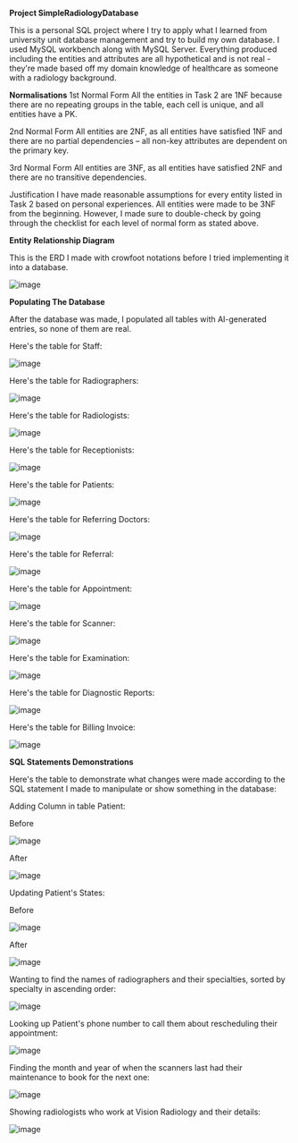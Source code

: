 **Project SimpleRadiologyDatabase**

This is a personal SQL project where I try to apply what I learned from university unit database management and try to build my own database. I used MySQL workbench along with MySQL Server. Everything produced including the entities and attributes are all hypothetical and is not real - they're made based off my domain knowledge of healthcare as someone with a radiology background.

**Normalisations**
1st Normal Form
All the entities in Task 2 are 1NF because there are no repeating groups in the table, each cell is unique, and all entities have a PK.

2nd Normal Form
All entities are 2NF, as all entities have satisfied 1NF and there are no partial dependencies – all non-key attributes are dependent on the primary key.

3rd Normal Form 
All entities are 3NF, as all entities have satisfied 2NF and there are no transitive dependencies.

Justification
I have made reasonable assumptions for every entity listed in Task 2 based on personal experiences. All entities were made to be 3NF from the beginning. However, I made sure to double-check by going through the checklist for each level of normal form as stated above.


**Entity Relationship Diagram**

This is the ERD I made with crowfoot notations before I tried implementing it into a database.

![image](https://github.com/NguyenMav/Project_MySQL_SimpleRadiologyDatabase/assets/149219810/3bcb25cf-1606-4b7a-9701-cb88b0d0c4de)

**Populating The Database**

After the database was made, I populated all tables with AI-generated entries, so none of them are real.

Here's the table for Staff:

![image](https://github.com/NguyenMav/Project_MySQL_SimpleRadiologyDatabase/assets/149219810/3b4d9881-0eca-45e3-b399-27f84b15871f)

Here's the table for Radiographers:

![image](https://github.com/NguyenMav/Project_MySQL_SimpleRadiologyDatabase/assets/149219810/803eda17-338e-43f5-91a3-982a4737700c)

Here's the table for Radiologists:

![image](https://github.com/NguyenMav/Project_MySQL_SimpleRadiologyDatabase/assets/149219810/1c1d2a14-050f-4b66-af2f-488c9586f743)

Here's the table for Receptionists:

![image](https://github.com/NguyenMav/Project_MySQL_SimpleRadiologyDatabase/assets/149219810/1013353c-3a9e-403c-b1d9-5e8d7eb3089a)

Here's the table for Patients:

![image](https://github.com/NguyenMav/Project_MySQL_SimpleRadiologyDatabase/assets/149219810/bddba13c-20bd-4f37-b287-1f43d4f7e18d)

Here's the table for Referring Doctors:

![image](https://github.com/NguyenMav/Project_MySQL_SimpleRadiologyDatabase/assets/149219810/6239b7c7-ed93-4769-866c-23e7ec5af561)

Here's the table for Referral:

![image](https://github.com/NguyenMav/Project_MySQL_SimpleRadiologyDatabase/assets/149219810/dff7f755-a980-474c-a42c-308770ced288)

Here's the table for Appointment:

![image](https://github.com/NguyenMav/Project_MySQL_SimpleRadiologyDatabase/assets/149219810/03cbb358-ecc6-474b-8779-bb42443ea80a)

Here's the table for Scanner:

![image](https://github.com/NguyenMav/Project_MySQL_SimpleRadiologyDatabase/assets/149219810/bff26c39-01a2-43b0-9699-5374f9c4136c)

Here's the table for Examination:

![image](https://github.com/NguyenMav/Project_MySQL_SimpleRadiologyDatabase/assets/149219810/d37f1079-8451-4a48-a6e5-5438198b2b39)

Here's the table for Diagnostic Reports:

![image](https://github.com/NguyenMav/Project_MySQL_SimpleRadiologyDatabase/assets/149219810/a363a6c6-042b-42cd-a2cd-24a351d72a18)

Here's the table for Billing Invoice:

![image](https://github.com/NguyenMav/Project_MySQL_SimpleRadiologyDatabase/assets/149219810/0ff3ee24-a744-4457-8ae2-eae9a1c96aaf)














**SQL Statements Demonstrations**

Here's the table to demonstrate what changes were made according to the SQL statement I made to manipulate or show something in the database:

Adding Column in table Patient:

Before

![image](https://github.com/NguyenMav/Project_MySQL_SimpleRadiologyDatabase/assets/149219810/c4c57f17-c39e-4f2e-a0e4-0e2a994cef07)

After

![image](https://github.com/NguyenMav/Project_MySQL_SimpleRadiologyDatabase/assets/149219810/42ab14b0-b9a3-4076-b7a3-c022d81e7c30)

Updating Patient's States:

Before

![image](https://github.com/NguyenMav/Project_MySQL_SimpleRadiologyDatabase/assets/149219810/a31f889a-501c-462c-986c-17c8593259df)

After

![image](https://github.com/NguyenMav/Project_MySQL_SimpleRadiologyDatabase/assets/149219810/5b631ea3-ccd3-40cd-8182-b4f836617b0a)

Wanting to find the names of radiographers and their specialties, sorted by specialty in ascending order:

![image](https://github.com/NguyenMav/Project_MySQL_SimpleRadiologyDatabase/assets/149219810/669cec82-6e54-4e07-9664-15f98060c1ab)

Looking up Patient's phone number to call them about rescheduling their appointment:

![image](https://github.com/NguyenMav/Project_MySQL_SimpleRadiologyDatabase/assets/149219810/56b6c08d-3dfe-4051-b2ad-405b7c05a1cf)

Finding the month and year of when the scanners last had their maintenance to book for the next one:

![image](https://github.com/NguyenMav/Project_MySQL_SimpleRadiologyDatabase/assets/149219810/30a41dd5-49e6-4097-92e0-043037de60f8)

Showing radiologists who work at Vision Radiology and their details:

![image](https://github.com/NguyenMav/Project_MySQL_SimpleRadiologyDatabase/assets/149219810/73a22301-f89b-4ced-b459-79d773c02e96)
